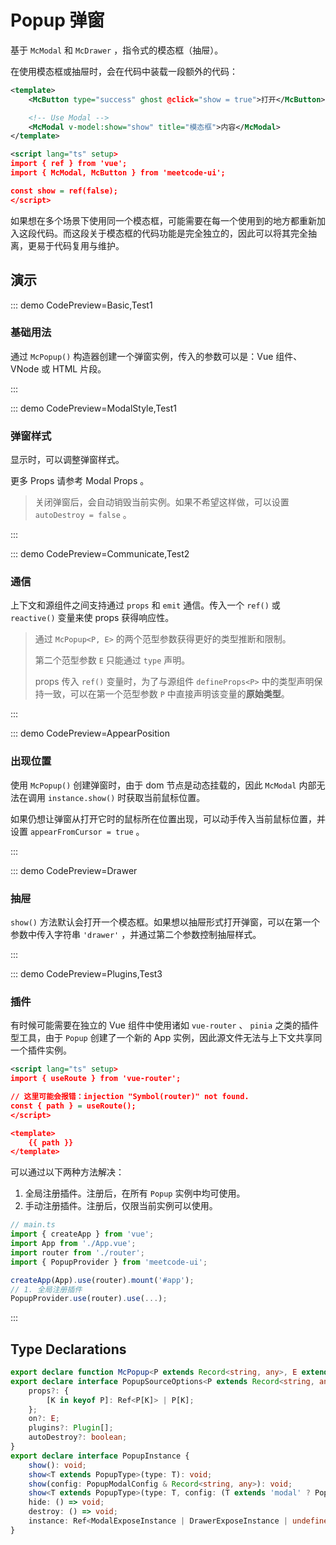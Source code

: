 # Popup 弹窗

基于 `McModal` 和 `McDrawer` ，指令式的模态框（抽屉）。

在使用模态框或抽屉时，会在代码中装载一段额外的代码：

```xml
<template>
    <McButton type="success" ghost @click="show = true">打开</McButton>

    <!-- Use Modal -->
    <McModal v-model:show="show" title="模态框">内容</McModal>
</template>

<script lang="ts" setup>
import { ref } from 'vue';
import { McModal, McButton } from 'meetcode-ui';

const show = ref(false);
</script>
```

如果想在多个场景下使用同一个模态框，可能需要在每一个使用到的地方都重新加入这段代码。而这段关于模态框的代码功能是完全独立的，因此可以将其完全抽离，更易于代码复用与维护。

## 演示

::: demo CodePreview=Basic,Test1

### 基础用法

通过 `McPopup()` 构造器创建一个弹窗实例，传入的参数可以是：Vue 组件、VNode 或 HTML 片段。

<Basic />
:::

::: demo CodePreview=ModalStyle,Test1

### 弹窗样式

显示时，可以调整弹窗样式。

更多 Props 请参考 <McTextLink to="Modal#props">Modal Props</McTextLink> 。

<ModalStyle />

> 关闭弹窗后，会自动销毁当前实例。如果不希望这样做，可以设置 `autoDestroy = false` 。

:::

::: demo CodePreview=Communicate,Test2

### 通信

上下文和源组件之间支持通过 `props` 和 `emit` 通信。传入一个 `ref()` 或 `reactive()` 变量来使 props 获得响应性。

<Communicate />

> 通过 `McPopup<P, E>` 的两个范型参数获得更好的类型推断和限制。
>
> 第二个范型参数 `E` 只能通过 `type` 声明。
>
> props 传入 `ref()` 变量时，为了与源组件 `defineProps<P>` 中的类型声明保持一致，可以在第一个范型参数 `P` 中直接声明该变量的**原始类型**。

:::

::: demo CodePreview=AppearPosition

### 出现位置

使用 `McPopup()` 创建弹窗时，由于 dom 节点是动态挂载的，因此 `McModal` 内部无法在调用 `instance.show()` 时获取当前鼠标位置。

如果仍想让弹窗从打开它时的鼠标所在位置出现，可以动手传入当前鼠标位置，并设置 `appearFromCursor = true` 。

<AppearPosition />
:::

::: demo CodePreview=Drawer

### 抽屉

`show()` 方法默认会打开一个模态框。如果想以抽屉形式打开弹窗，可以在第一个参数中传入字符串 `'drawer'` ，并通过第二个参数控制抽屉样式。

<Drawer />
:::

::: demo CodePreview=Plugins,Test3

### 插件

有时候可能需要在独立的 Vue 组件中使用诸如 `vue-router` 、 `pinia` 之类的插件型工具，由于 `Popup` 创建了一个新的 App 实例，因此源文件无法与上下文共享同一个插件实例。

```xml
<script lang="ts" setup>
import { useRoute } from 'vue-router';

// 这里可能会报错：injection "Symbol(router)" not found.
const { path } = useRoute();
</script>

<template>
    {{ path }}
</template>
```

可以通过以下两种方法解决：

1. 全局注册插件。注册后，在所有 `Popup` 实例中均可使用。
2. 手动注册插件。注册后，仅限当前实例可以使用。

```ts
// main.ts
import { createApp } from 'vue';
import App from './App.vue';
import router from './router';
import { PopupProvider } from 'meetcode-ui';

createApp(App).use(router).mount('#app');
// 1. 全局注册插件
PopupProvider.use(router).use(...);
```

<Plugins />
:::

## Type Declarations

```ts
export declare function McPopup<P extends Record<string, any>, E extends ObjectEmitsOptions>(source: Component | string, options?: PopupSourceOptions<P, E>): PopupInstance;
export declare interface PopupSourceOptions<P extends Record<string, any>, E extends ObjectEmitsOptions> {
    props?: {
        [K in keyof P]: Ref<P[K]> | P[K];
    };
    on?: E;
    plugins?: Plugin[];
    autoDestroy?: boolean;
}
export declare interface PopupInstance {
    show(): void;
    show<T extends PopupType>(type: T): void;
    show(config: PopupModalConfig & Record<string, any>): void;
    show<T extends PopupType>(type: T, config: (T extends 'modal' ? PopupModalConfig : PopupDrawerConfig) & Record<string, any>): void;
    hide: () => void;
    destroy: () => void;
    instance: Ref<ModalExposeInstance | DrawerExposeInstance | undefined | null>;
}
```
